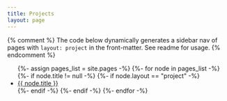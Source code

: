 ```yaml
---
title: Projects
layout: page
---
```


{% comment %}
  The code below dynamically generates a sidebar nav of pages with
  `layout: project` in the front-matter. See readme for usage.
{% endcomment %}

<ul>
{%- assign pages_list = site.pages -%}
{%- for node in pages_list -%}
  {%- if node.title != null -%}
  {%- if node.layout == "project" -%}
    <li><a class="sidebar-nav-item{% if page.url == node.url %} active{% endif %}" href="{{ node.url }}">{{ node.title }}</a></li>
    {%- endif -%}
  {%- endif -%}
{%- endfor -%}
</ul>
